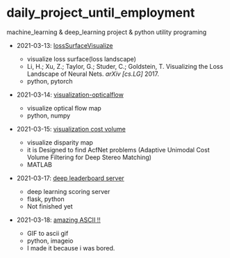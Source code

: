 # daily_project_until_employment

machine_learning &amp; deep_learning project &amp; python utility programing

- 2021-03-13: [lossSurfaceVisualize](https://github.com/Longseabear/leaps-lossSurfaceVisualize)
  - visualize loss surface(loss landscape)
  - Li, H.; Xu, Z.; Taylor, G.; Studer, C.; Goldstein, T. Visualizing the Loss Landscape of Neural Nets. *arXiv [cs.LG]* 2017.
  - python, pytorch

- 2021-03-14: [visualization-opticalflow](https://github.com/Longseabear/leaps-vis-opticalflow)
  - visualize optical flow map
  - python, numpy

- 2021-03-15: [visualization cost volume](https://github.com/Longseabear/leaps-dispmap-visualization)
  - visualize disparity map
  - it is Designed to find AcfNet problems (Adaptive Unimodal Cost Volume Filtering for Deep Stereo Matching)
  - MATLAB

- 2021-03-17: [deep leaderboard server](https://github.com/Longseabear/leaps-leaderboard)
  - deep learning scoring server  
  - flask, python
  - Not finished yet

- 2021-03-18: [amazing ASCII !!](https://github.com/Longseabear/deep-ASCII-gif)
  - GIF to ascii gif
  - python, imageio
  - I made it because i was bored.
